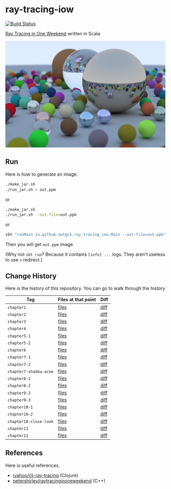 # ray-tracing-iow
[![Build Status](https://travis-ci.com/nwtgck/ray-tracing-iow-scala.svg?token=TuxNpqznwwyy7hyJwBVm&branch=master)](https://travis-ci.com/nwtgck/ray-tracing-iow-scala)

[Ray Tracing in One Weekend](http://in1weekend.blogspot.jp/2016/01/ray-tracing-in-one-weekend.html) written in Scala


<img src='image_logs/pngs/chapter12.png' width='500duy '>

## Run

Here is how to generate an image.

```bash
./make_jar.sh
./run_jar.sh > out.ppm
```

or

```bash
./make_jar.sh
./run_jar.sh --out-file=out.ppm
```

or

```bash
sbt "runMain io.github.nwtgck.ray_tracing_iow.Main --out-file=out.ppm"
```

Then you will get `out.ppm` image


(Why not `sbt run`? Because it contains `[info] ...` logs. They aren't useless to use `>` redirect.)

## Change History

Here is the history of this repository. You can go to walk through the history

<!-- AUTO GEN by autogen_scripts/gen_history_md.rb -->
|Tag|Files at that point|Diff
|---|---|---|
|`chapter1`| [files](https://github.com/nwtgck/ray-tracing-iow-scala/tree/chapter1) | [diff](https://github.com/nwtgck/ray-tracing-iow-scala/compare/a8adeebcff16a343c62f2d318e263decd688ed28...chapter1)|
|`chapter2`| [files](https://github.com/nwtgck/ray-tracing-iow-scala/tree/chapter2) | [diff](https://github.com/nwtgck/ray-tracing-iow-scala/compare/chapter1...chapter2)|
|`chapter3`| [files](https://github.com/nwtgck/ray-tracing-iow-scala/tree/chapter3) | [diff](https://github.com/nwtgck/ray-tracing-iow-scala/compare/chapter2...chapter3)|
|`chapter4`| [files](https://github.com/nwtgck/ray-tracing-iow-scala/tree/chapter4) | [diff](https://github.com/nwtgck/ray-tracing-iow-scala/compare/chapter3...chapter4)|
|`chapter5-1`| [files](https://github.com/nwtgck/ray-tracing-iow-scala/tree/chapter5-1) | [diff](https://github.com/nwtgck/ray-tracing-iow-scala/compare/chapter4...chapter5-1)|
|`chapter5-2`| [files](https://github.com/nwtgck/ray-tracing-iow-scala/tree/chapter5-2) | [diff](https://github.com/nwtgck/ray-tracing-iow-scala/compare/chapter5-1...chapter5-2)|
|`chapter6`| [files](https://github.com/nwtgck/ray-tracing-iow-scala/tree/chapter6) | [diff](https://github.com/nwtgck/ray-tracing-iow-scala/compare/chapter5-2...chapter6)|
|`chapter7-1`| [files](https://github.com/nwtgck/ray-tracing-iow-scala/tree/chapter7-1) | [diff](https://github.com/nwtgck/ray-tracing-iow-scala/compare/chapter6...chapter7-1)|
|`chapter7-2`| [files](https://github.com/nwtgck/ray-tracing-iow-scala/tree/chapter7-2) | [diff](https://github.com/nwtgck/ray-tracing-iow-scala/compare/chapter7-1...chapter7-2)|
|`chapter7-shadow-acne`| [files](https://github.com/nwtgck/ray-tracing-iow-scala/tree/chapter7-shadow-acne) | [diff](https://github.com/nwtgck/ray-tracing-iow-scala/compare/chapter7-2...chapter7-shadow-acne)|
|`chapter8-1`| [files](https://github.com/nwtgck/ray-tracing-iow-scala/tree/chapter8-1) | [diff](https://github.com/nwtgck/ray-tracing-iow-scala/compare/chapter7-shadow-acne...chapter8-1)|
|`chapter8-2`| [files](https://github.com/nwtgck/ray-tracing-iow-scala/tree/chapter8-2) | [diff](https://github.com/nwtgck/ray-tracing-iow-scala/compare/chapter8-1...chapter8-2)|
|`chapter9-2`| [files](https://github.com/nwtgck/ray-tracing-iow-scala/tree/chapter9-2) | [diff](https://github.com/nwtgck/ray-tracing-iow-scala/compare/chapter8-2...chapter9-2)|
|`chapter9-3`| [files](https://github.com/nwtgck/ray-tracing-iow-scala/tree/chapter9-3) | [diff](https://github.com/nwtgck/ray-tracing-iow-scala/compare/chapter9-2...chapter9-3)|
|`chapter10-1`| [files](https://github.com/nwtgck/ray-tracing-iow-scala/tree/chapter10-1) | [diff](https://github.com/nwtgck/ray-tracing-iow-scala/compare/chapter9-3...chapter10-1)|
|`chapter10-2`| [files](https://github.com/nwtgck/ray-tracing-iow-scala/tree/chapter10-2) | [diff](https://github.com/nwtgck/ray-tracing-iow-scala/compare/chapter10-1...chapter10-2)|
|`chapter10-close-look`| [files](https://github.com/nwtgck/ray-tracing-iow-scala/tree/chapter10-close-look) | [diff](https://github.com/nwtgck/ray-tracing-iow-scala/compare/chapter10-2...chapter10-close-look)|
|`chapter11`| [files](https://github.com/nwtgck/ray-tracing-iow-scala/tree/chapter11) | [diff](https://github.com/nwtgck/ray-tracing-iow-scala/compare/chapter10-close-look...chapter11)|
|`chapter12`| [files](https://github.com/nwtgck/ray-tracing-iow-scala/tree/chapter12) | [diff](https://github.com/nwtgck/ray-tracing-iow-scala/compare/chapter11...chapter12)|


## References

Here is useful references.

* [iyahoo/clj-ray-tracing](https://github.com/iyahoo/clj-ray-tracing) (Clojure)
* [petershirley/raytracinginoneweekend](https://github.com/petershirley/raytracinginoneweekend) (C++)